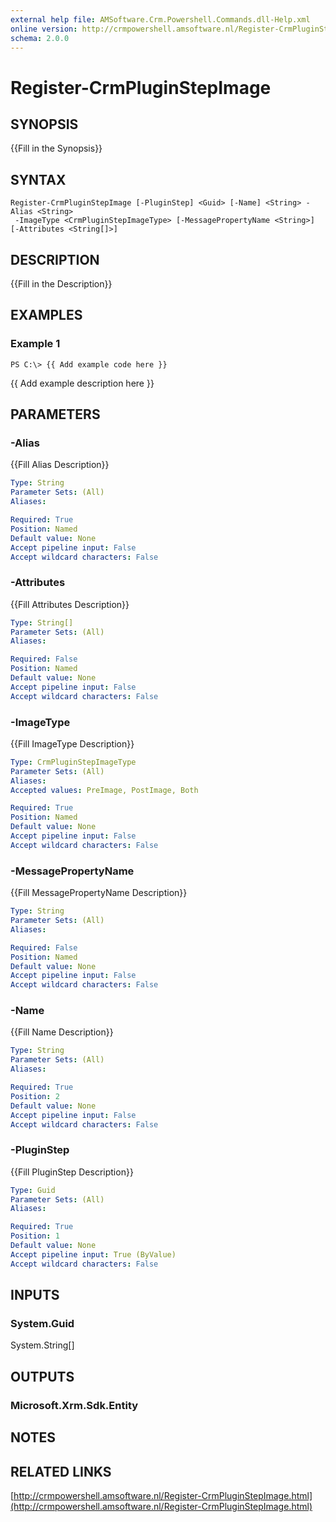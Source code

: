 ```yaml
---
external help file: AMSoftware.Crm.Powershell.Commands.dll-Help.xml
online version: http://crmpowershell.amsoftware.nl/Register-CrmPluginStepImage.html
schema: 2.0.0
---
```


# Register-CrmPluginStepImage

## SYNOPSIS
{{Fill in the Synopsis}}

## SYNTAX

```
Register-CrmPluginStepImage [-PluginStep] <Guid> [-Name] <String> -Alias <String>
 -ImageType <CrmPluginStepImageType> [-MessagePropertyName <String>] [-Attributes <String[]>]
```

## DESCRIPTION
{{Fill in the Description}}

## EXAMPLES

### Example 1
```
PS C:\> {{ Add example code here }}
```

{{ Add example description here }}

## PARAMETERS

### -Alias
{{Fill Alias Description}}

```yaml
Type: String
Parameter Sets: (All)
Aliases: 

Required: True
Position: Named
Default value: None
Accept pipeline input: False
Accept wildcard characters: False
```

### -Attributes
{{Fill Attributes Description}}

```yaml
Type: String[]
Parameter Sets: (All)
Aliases: 

Required: False
Position: Named
Default value: None
Accept pipeline input: False
Accept wildcard characters: False
```

### -ImageType
{{Fill ImageType Description}}

```yaml
Type: CrmPluginStepImageType
Parameter Sets: (All)
Aliases: 
Accepted values: PreImage, PostImage, Both

Required: True
Position: Named
Default value: None
Accept pipeline input: False
Accept wildcard characters: False
```

### -MessagePropertyName
{{Fill MessagePropertyName Description}}

```yaml
Type: String
Parameter Sets: (All)
Aliases: 

Required: False
Position: Named
Default value: None
Accept pipeline input: False
Accept wildcard characters: False
```

### -Name
{{Fill Name Description}}

```yaml
Type: String
Parameter Sets: (All)
Aliases: 

Required: True
Position: 2
Default value: None
Accept pipeline input: False
Accept wildcard characters: False
```

### -PluginStep
{{Fill PluginStep Description}}

```yaml
Type: Guid
Parameter Sets: (All)
Aliases: 

Required: True
Position: 1
Default value: None
Accept pipeline input: True (ByValue)
Accept wildcard characters: False
```

## INPUTS

### System.Guid
System.String[]


## OUTPUTS

### Microsoft.Xrm.Sdk.Entity


## NOTES

## RELATED LINKS

[http://crmpowershell.amsoftware.nl/Register-CrmPluginStepImage.html](http://crmpowershell.amsoftware.nl/Register-CrmPluginStepImage.html)

